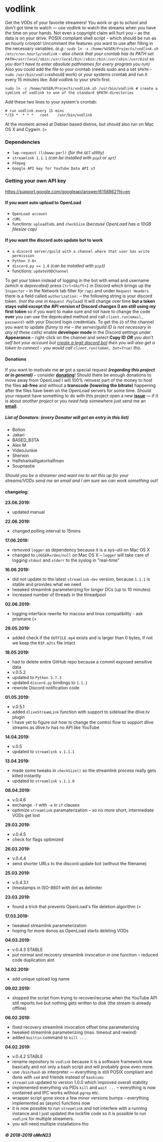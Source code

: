# vodlink
Get the VODs of your favorite streamers!
You work or go to school and don't got time to watch —
use vodlink to watch the streams when you have the time on your hands.
Not even a copyright claim will hurt you – as the data is on your drive.
POSIX compliant shell script - which should be run as an hourly cronjob!
Uncomment the features you want to use after filling in the necessary variables.
*(e.g.: `sudo ln -s /home/%USER/Projects/vodlink.sh /etc/cron.hourly/vodlink` –
also check that your crontab has its PATH set `PATH=/usr/local/sbin:/usr/local/bin:/sbin:/bin:/usr/sbin:/usr/bin`) so you don't have to enter absolute pathnames for every program you run)*
Also you could add the file to your crontab (needs sudo and a set `$PATH` – `sudo /usr/bin/vodlink`should work) or your systems crontab and run it every 15 minutes like:
Add vodlink to your `$PATH` first.
```
sudo ln -s /home/%USER/Projects/vodlink.sh /usr/bin/vodlink # create a symlink of vodlink to one of the standard $PATH directories
```
Add these two lines to your system's crontab:
```
# run vodlink every 15 mins
*/15 *  * * *   root    /usr/bin/vodlink
```

At the moment aimed at Debian based distros, but should also run on Mac OS X and Cygwin. (=


### Dependencies
- `lwp-request (libwww-perl)` *(for the `GET` utility)*
- `streamlink 1.1.1` *(can be installed with `pip3` or `apt`)*
- `FFmpeg`
- `Google API key for YouTube Data API v3`

### Getting your own API key
https://support.google.com/googleapi/answer/6158862?hl=en

#### If you want auto upload to OpenLoad
- `OpenLoad account`
- `cURL`
- functions: `uploadToOL` and `checkSize` *(because OpenLoad has a 10GB filesize cap)*
#### If you want the discord auto update bot to work
- `a discord server/guild with a channel where that user has write permission`
- `Python 3.6+`
- `discord.py >= 1.0` *(can be installed with `pip3`)*
- functions: `updateVODChannel`


To get your token instead of logging in the bot with email and username *(which is deprecated)* press `Ctrl+Shift+I` in Discord
which brings up the `Inspector` – in the Network tab filter for `/api` and under `Request Headers` there is a field called `authorization:` – the following string is your discord token. *(not the one in `Request Payload`)* It will change over time **but a token stays valid except the API version of Discord changes (I am still using my first token** so if you want to make sure and not have to change the code **ever** you can use the deprecated method and call `client.run(email, password)` with your Discord login credentials.
To get the `ID` of the channel you want to update *(funny to me – the server/guild ID is not necessary in any of these calls)* enable **developer mode** in the Discord settings under **Appearance** – right-click on the channel and select **Copy ID** 
***OR*** *you don't self bot your account but [create a legit discord bot](https://discordapp.com/developers/applications/) then you will also get a token to connect – you would call `client.run(token, bot=True)` tho.*

#### Donations
If you want to motivate me **or** got a special request ***(regarding this project or in general)*** – consider [**donating**](https://www.streamlabs.com/omen235)!
Should there be enough donations to move away from OpenLoad I will 100% reinvest part of the money to host the files **ad-free** and without a **transcode (lowering the bitrate)** happening after the files have been on the OpenLoad servers for some time. Should your request have something to do with this project open a new [**issue**](https://github.com/omen23/vodlink/issues) — if it is about *another project* or you *need help* somewhere just send me an [**email**](mailto:david.schuster@kdemail.net).
##### List of Donators: *(every Donator will get an entry in this list)*
- Bolton 
- Jakari
- BASED_B3TA
- Alex M
- VideoJunkie
- Sherwin
- Halfsharkalligatorhalfman
- Soupnastie

*Should you be a streamer and want me to set this up for your streams/VODs send me an email and I am sure we can work something out!*

#### changelog:
**23.06.2019:**
- updated manual

**22.06.2019:**
- changed polling interval to 15mins

**17.06.2019:**
- removed `logger` as dependency because it is a sys-util on Mac OS X
- changed to `LOGGER=/dev/null` on Mac OS X – `logger` will take care of logging `stdout` and `stderr` to the syslog in "real-time"

**16.06.2019:**
- did not update to the latest `streamlink-dev` version, because `1.1.1` is stable and provides what we need
- tweaked streamlink parameterizing for longer DCs (up to 10 minutes) 
- increased number of threads in the threadpool

**02.06.2019:**
- logging interface rewrite for macosx and linux compatibility - ask prismane (=

**29.05.2019:**
- added check if the `OUTFILE.mp4` exists and is larger than 0 bytes, if not we keep the `RIP.m2ts` file intact

**18.05.2019:**
- had to delete entire GitHub repo because a commit exposed sensitive data
- v.0.5.2
- updated to `Python 3.7.3`
- updated `discord.py` bindings to `1.1.1`
- rewrote Discord notification code

**01.05.2019:**
- v.0.5.1
- added `dliveStreamLink` function with support to sideload the dlive.tv plugin
- I have yet to figure out how to change the control flow to support dlive streams as dlive.tv has no API like YouTube

**14.04.2019:**
- v.0.5
- updated to `streamlink v.1.1.1`

**13.04.2019:**
- made some tweaks in `checkSize()` so the streamlink process really gets killed instantly
- updated to `streamlink v.1.1.0`

**08.04.2019:**
- v.0.4.6 
- exchange `-f` with `-e` in `if` clauses
- optimize `streamlink` paramaterization – so no more short, intermediate VODs get lost

**29.03.2019:**
- v.0.4.5 
- check for flags optimized

**26.03.2019:**
- v.0.4.4
- send shorter URLs to the discord update bot (without the filename)

**25.03.2019:**
- v.0.4.3.1 
- timestamps in ISO-8601 with dot as delimiter

**23.03.2019:**
- found a trick that prevents OpenLoad's file deletion algorithm (=

**17.03.2019:**
- tweaked streamlink parameterization
- hoping for more donos as OpenLoad starts deleting VODs

**04.03.2019:**
- v.0.4.3 STABLE
- put normal and recovery streamlink invocation in one function – reduced code duplication alot

**14.02.2019:**
- add unique upload log name

**09.02.2019:**
- stopped the script from trying to recover/recurse when the YouTube API still reports live but nothing gets written to disk   (the stream is already offline) 

**06.02.2019:**
- fixed recovery streamlink invocation offset time parameterizing
- tweaked streamlink parameterizing (max. timeout and rewind)
- added `builtin` command to `kill ...`

**04.02.2019:**
- v.0.4.2 STABLE
- rename repository to `vodlink` because it is a software framework now basically and not only a bash script and will         probably grow even more.
- use `/bin/bash` as interpreter — everything is still POSIX compliant and done with `sed` and friends instead of `bashisms`
- `streamlink` updated to version 1.0.0 which improved overall stability
- implemented everything via PIDs `kill` and `wait ...` – everything is now contained and IPC works without `pgrep` etc.
- wrapper script gone since a few minor versions bumps – everything implemented as (async) functions now
- it is now possible to run `streamlink` and not interfere with a running instance and I just updated the lockfile code so     it is possible to run `vodlink` for multiple streamers.
- you will need multiple installations tho

##### © 2018-2019 oMeN23

